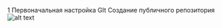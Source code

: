 1 Первоначальная настройка GIt
Создание публичного репозитория
![alt text](https://https://github.com/BOSe1337/git1/blob/main/1.jpg)
